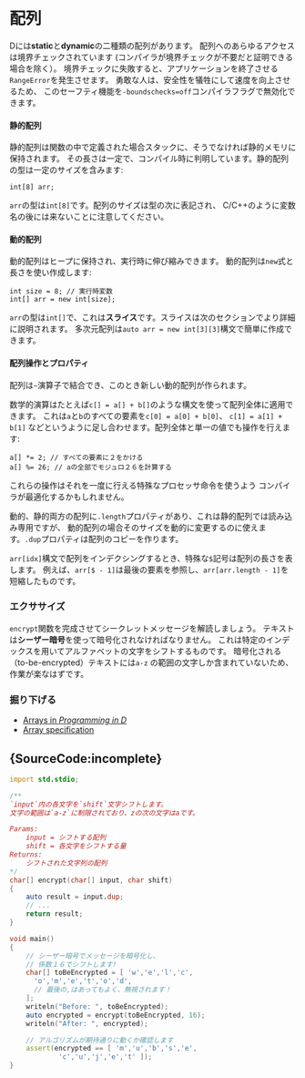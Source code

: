 # 配列

Dには**static**と**dynamic**の二種類の配列があります。
配列へのあらゆるアクセスは境界チェックされています
(コンパイラが境界チェックが不要だと証明できる場合を除く）。
境界チェックに失敗すると、アプリケーションを終了させる`RangeError`を発生させます。
勇敢な人は、安全性を犠牲にして速度を向上させるため、
このセーフティ機能を`-boundschecks=off`コンパイラフラグで無効化できます。

#### 静的配列

静的配列は関数の中で定義された場合スタックに、そうでなければ静的メモリに保持されます。
その長さは一定で、コンパイル時に判明しています。静的配列の型は一定のサイズを含みます:

    int[8] arr;

`arr`の型は`int[8]`です。配列のサイズは型の次に表記され、
C/C++のように変数名の後には来ないことに注意してください。

#### 動的配列

動的配列はヒープに保持され、実行時に伸び縮みできます。
動的配列は`new`式と長さを使い作成します:

    int size = 8; // 実行時変数
    int[] arr = new int[size];

`arr`の型は`int[]`で、これは**スライス**です。スライスは次のセクションでより詳細に説明されます。
多次元配列は`auto arr = new int[3][3]`構文で簡単に作成できます。

#### 配列操作とプロパティ

配列は`~`演算子で結合でき、このとき新しい動的配列が作られます。

数学的演算はたとえば`c[] = a[] + b[]`のような構文を使って配列全体に適用できます。
これは`a`と`b`のすべての要素を`c[0] = a[0] + b[0]`、 `c[1] = a[1] + b[1]`
などというように足し合わせます。配列全体と単一の値でも操作を行えます:

    a[] *= 2; // すべての要素に２をかける
    a[] %= 26; // aの全部でモジュロ２６を計算する

これらの操作はそれを一度に行える特殊なプロセッサ命令を使うよう
コンパイラが最適化するかもしれません。

動的、静的両方の配列に`.length`プロパティがあり、これは静的配列では読み込み専用ですが、
動的配列の場合そのサイズを動的に変更するのに使えます。`.dup`プロパティは配列のコピーを作ります。

`arr[idx]`構文で配列をインデクシングするとき、特殊な`$`記号は配列の長さを表します。
例えば、`arr[$ - 1]`は最後の要素を参照し、`arr[arr.length - 1]`を短縮したものです。

### エクササイズ

`encrypt`関数を完成させてシークレットメッセージを解読しましょう。
テキストは**シーザー暗号**を使って暗号化されなければなりません。
これは特定のインデックスを用いてアルファベットの文字をシフトするものです。
暗号化される（to-be-encrypted）テキストには`a-z`
の範囲の文字しか含まれていないため、作業が楽なはずです。

### 掘り下げる

- [Arrays in _Programming in D_](http://ddili.org/ders/d.en/arrays.html)
- [Array specification](https://dlang.org/spec/arrays.html)

## {SourceCode:incomplete}

```d
import std.stdio;

/**
`input`内の各文字を`shift`文字シフトします。
文字の範囲は`a-z`に制限されており、zの次の文字はaです。

Params:
    input = シフトする配列
    shift = 各文字をシフトする量
Returns:
    シフトされた文字列の配列
*/
char[] encrypt(char[] input, char shift)
{
    auto result = input.dup;
    // ...
    return result;
}

void main()
{
    // シーザー暗号でメッセージを暗号化し、
    // 係数１６でシフトします!
    char[] toBeEncrypted = [ 'w','e','l','c',
      'o','m','e','t','o','d',
      // 最後の,はあってもよく、無視されます！
    ];
    writeln("Before: ", toBeEncrypted);
    auto encrypted = encrypt(toBeEncrypted, 16);
    writeln("After: ", encrypted);

    // アルゴリズムが期待通りに動くか確認します
    assert(encrypted == [ 'm','u','b','s','e',
            'c','u','j','e','t' ]);
}
```